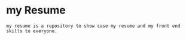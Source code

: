 # my Resume
    my resume is a repository to show case my resume and my front end skills to everyone. 